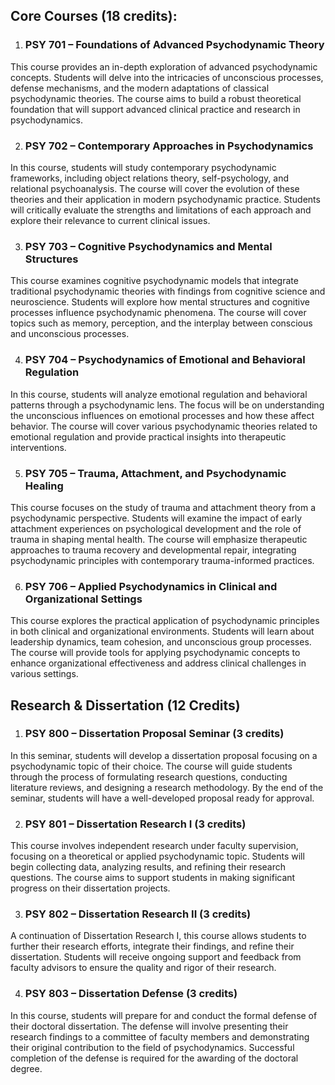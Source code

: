 
## **Core Courses (18 credits):**

1. ### **PSY 701 – Foundations of Advanced Psychodynamic Theory**

This course provides an in-depth exploration of advanced psychodynamic concepts. Students will delve into the intricacies of unconscious processes, defense mechanisms, and the modern adaptations of classical psychodynamic theories. The course aims to build a robust theoretical foundation that will support advanced clinical practice and research in psychodynamics.

2. ### **PSY 702 – Contemporary Approaches in Psychodynamics**

In this course, students will study contemporary psychodynamic frameworks, including object relations theory, self-psychology, and relational psychoanalysis. The course will cover the evolution of these theories and their application in modern psychodynamic practice. Students will critically evaluate the strengths and limitations of each approach and explore their relevance to current clinical issues.

3. ### **PSY 703 – Cognitive Psychodynamics and Mental Structures**

This course examines cognitive psychodynamic models that integrate traditional psychodynamic theories with findings from cognitive science and neuroscience. Students will explore how mental structures and cognitive processes influence psychodynamic phenomena. The course will cover topics such as memory, perception, and the interplay between conscious and unconscious processes.

4. ### **PSY 704 – Psychodynamics of Emotional and Behavioral Regulation**

In this course, students will analyze emotional regulation and behavioral patterns through a psychodynamic lens. The focus will be on understanding the unconscious influences on emotional processes and how these affect behavior. The course will cover various psychodynamic theories related to emotional regulation and provide practical insights into therapeutic interventions.

5. ### **PSY 705 – Trauma, Attachment, and Psychodynamic Healing**

This course focuses on the study of trauma and attachment theory from a psychodynamic perspective. Students will examine the impact of early attachment experiences on psychological development and the role of trauma in shaping mental health. The course will emphasize therapeutic approaches to trauma recovery and developmental repair, integrating psychodynamic principles with contemporary trauma-informed practices.

6. ### **PSY 706 – Applied Psychodynamics in Clinical and Organizational Settings**

This course explores the practical application of psychodynamic principles in both clinical and organizational environments. Students will learn about leadership dynamics, team cohesion, and unconscious group processes. The course will provide tools for applying psychodynamic concepts to enhance organizational effectiveness and address clinical challenges in various settings.

## **Research & Dissertation (12 Credits)**

1. ### **PSY 800 – Dissertation Proposal Seminar** (3 credits)

In this seminar, students will develop a dissertation proposal focusing on a psychodynamic topic of their choice. The course will guide students through the process of formulating research questions, conducting literature reviews, and designing a research methodology. By the end of the seminar, students will have a well-developed proposal ready for approval.

2. ### **PSY 801 – Dissertation Research I** (3 credits)

This course involves independent research under faculty supervision, focusing on a theoretical or applied psychodynamic topic. Students will begin collecting data, analyzing results, and refining their research questions. The course aims to support students in making significant progress on their dissertation projects.

3. ### **PSY 802 – Dissertation Research II** (3 credits)

A continuation of Dissertation Research I, this course allows students to further their research efforts, integrate their findings, and refine their dissertation. Students will receive ongoing support and feedback from faculty advisors to ensure the quality and rigor of their research.

4. ### **PSY 803 – Dissertation Defense** (3 credits)

In this course, students will prepare for and conduct the formal defense of their doctoral dissertation. The defense will involve presenting their research findings to a committee of faculty members and demonstrating their original contribution to the field of psychodynamics. Successful completion of the defense is required for the awarding of the doctoral degree.
